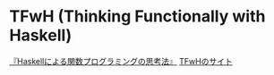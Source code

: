 # TFwH (Thinking Functionally with Haskell)

[『Haskellによる関数プログラミングの思考法』](http://amzn.to/2lCxe9j)
[TFwHのサイト](http://tfwh.sampou.org/)

